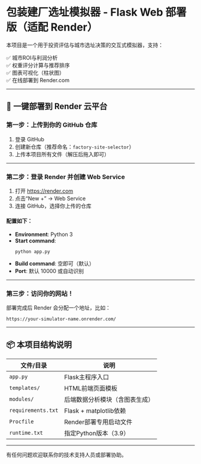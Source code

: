 # 包装建厂选址模拟器 - Flask Web 部署版（适配 Render）

本项目是一个用于投资评估与城市选址决策的交互式模拟器，支持：

✅ 城市ROI与利润分析  
✅ 权重评分计算与推荐排序  
✅ 图表可视化（柱状图）  
✅ 在线部署到 Render.com

---

## 🚀 一键部署到 Render 云平台

### 第一步：上传到你的 GitHub 仓库

1. 登录 GitHub
2. 创建新仓库（推荐命名：`factory-site-selector`）
3. 上传本项目所有文件（解压后拖入即可）

---

### 第二步：登录 Render 并创建 Web Service

1. 打开 https://render.com
2. 点击“New +” → Web Service
3. 连接 GitHub，选择你上传的仓库

#### 配置如下：

- **Environment**: Python 3
- **Start command**:
  ```
  python app.py
  ```
- **Build command**: 空即可（默认）
- **Port**: 默认 10000 或自动识别

---

### 第三步：访问你的网站！

部署完成后 Render 会分配一个地址，比如：
```
https://your-simulator-name.onrender.com/
```

---

## 📦 本项目结构说明

| 文件/目录         | 说明                       |
|------------------|----------------------------|
| `app.py`         | Flask主程序入口             |
| `templates/`     | HTML前端页面模板             |
| `modules/`       | 后端数据分析模块（含图表生成） |
| `requirements.txt` | Flask + matplotlib依赖      |
| `Procfile`       | Render部署专用启动文件       |
| `runtime.txt`    | 指定Python版本（3.9）        |

---

有任何问题欢迎联系你的技术支持人员或部署协助。
